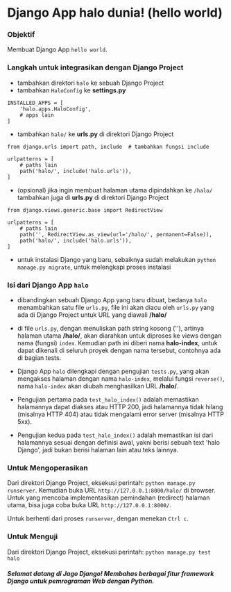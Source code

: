 # Django App halo dunia! (hello world)

### Objektif

Membuat Django App `hello world`.

### Langkah untuk integrasikan dengan Django Project 

* tambahkan direktori `halo` ke sebuah Django Project
* tambahkan `HaloConfig` ke **settings.py**
```
INSTALLED_APPS = [
    'halo.apps.HaloConfig',
    # apps lain
]
```
* tambahkan `halo/` ke **urls.py** di direktori Django Project
```
from django.urls import path, include  # tambahkan fungsi include

urlpatterns = [
    # paths lain
    path('halo/', include('halo.urls')),
]
```
* (opsional) jika ingin membuat halaman utama dipindahkan ke `/halo/` tambahkan juga di **urls.py** di direktori Django Project
```
from django.views.generic.base import RedirectView

urlpatterns = [
    # paths lain
    path('', RedirectView.as_view(url='/halo/', permanent=False)),
    path('halo/', include('halo.urls')),
]
```
* untuk instalasi Django yang baru, sebaiknya sudah melakukan `python manage.py migrate`, untuk melengkapi proses instalasi

### Isi dari Django App `halo`

* dibandingkan sebuah Django App yang baru dibuat, bedanya `halo` menambahkan satu file `urls.py`,
file ini akan diacu oleh `urls.py` yang ada di Django Project untuk URL yang diawali **/halo/**

* di file `urls.py`, dengan menuliskan path string kosong (''), artinya halaman utama **/halo/**,
akan diarahkan untuk diproses ke views dengan nama (fungsi) `index`. Kemudian path ini diberi nama **halo-index**,
untuk dapat dikenali di seluruh proyek dengan nama tersebut, contohnya ada di bagian tests.

* Django App `halo` dilengkapi dengan pengujian `tests.py`, yang akan mengakses halaman dengan nama `halo-index`,
melalui fungsi `reverse()`, nama `halo-index` akan diubah menghasilkan URL **/halo/**.

* Pengujian pertama pada `test_halo_index()` adalah memastikan halamannya dapat diakses atau HTTP 200,
jadi halamannya tidak hilang (misalnya HTTP 404) atau tidak mengalami error server (misalnya HTTP 5xx).

* Pengujian kedua pada `test_halo_index()` adalah memastikan isi dari halamannya sesuai dengan definisi awal,
yakni berisi sebuah text 'halo Django', jadi bukan berisi halaman lain atau teks lainnya.

### Untuk Mengoperasikan

Dari direktori Django Project, eksekusi perintah: `python manage.py runserver`.
Kemudian buka URL `http://127.0.0.1:8000/halo/` di browser. Untuk yang mencoba
implementasikan pemindahan (redirect) halaman utama, bisa juga coba buka URL
`http://127.0.0.1:8000/`.

Untuk berhenti dari proses `runserver`, dengan menekan `Ctrl c`.

### Untuk Menguji

Dari direktori Django Project, eksekusi perintah: `python manage.py test halo`

##### Selamat datang di Jago Django! Membahas berbagai fitur framework Django untuk pemrograman Web dengan Python.
